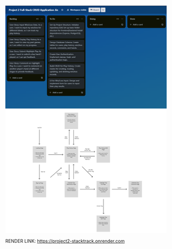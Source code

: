 ![](./images/Trello%20Lists.png)
![](./images/Wireframe.png)

RENDER LINK:
https://project2-stacktrack.onrender.com